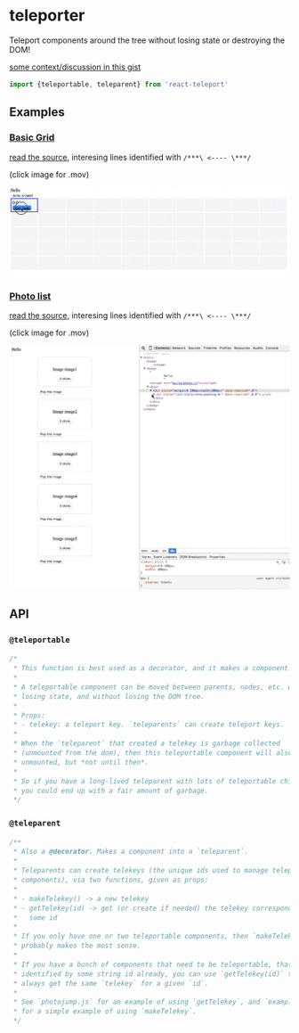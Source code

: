 # teleporter

Teleport components around the tree without losing state or destroying the
DOM!

[some context/discussion in this gist](https://gist.github.com/chenglou/34b155691a6f58091953)

```javascript
import {teleportable, teleparent} from 'react-teleport'
```

## Examples

### [Basic Grid](docs/grid.mov)

[read the source](./example.js), interesing lines identified with `/***\ <---- \***/`

(click image for .mov)

[![grid](docs/grid.gif)](docs/grid.mov)

### [Photo list](docs/photojump.mov)

[read the source](./photojump.js), interesing lines identified with `/***\ <---- \***/`

(click image for .mov)

[![image](docs/photojump.gif)](docs/photojump.mov)

## API

### `@teleportable`

```javascript
/*
 * This function is best used as a decorator, and it makes a component "teleportable".
 *
 * A teleportable component can be moved between parents, nodes, etc. without
 * losing state, and without losing the DOM tree.
 *
 * Props:
 * - telekey: a teleport key. `teleparents` can create teleport keys.
 *
 * When the `teleparent` that created a telekey is garbage collected
 * (unmounted from the dom), then this teleportable component will also be
 * unmounted, but *not until then*.
 *
 * So if you have a long-lived teleparent with lots of teleportable children,
 * you could end up with a fair amount of garbage.
 */
```

### `@teleparent`

```javascript
/**
 * Also a @decorator. Makes a component into a `teleparent`.
 *
 * Teleparents can create telekeys (the unique ids used to manage teleportable
 * components), via two functions, given as props:
 *
 * - makeTelekey() -> a new telekey
 * - getTelekey(id) -> get (or create if needed) the telekey corresponding to
 *   some id
 *
 * If you only have one or two teleportable components, then `makeTelekey`
 * probably makes the most sense.
 *
 * If you have a bunch of components that need to be teleportable, that are
 * identified by some string id already, you can use `getTelekey(id)` to
 * always get the same `telekey` for a given `id`.
 *
 * See `photojump.js` for an example of using `getTelekey`, and `example.js`
 * for a simple example of using `makeTelekey`.
 */
 ```


